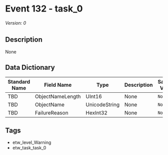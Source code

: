 # Event 132 - task_0
###### Version: 0

## Description
None

## Data Dictionary
|Standard Name|Field Name|Type|Description|Sample Value|
|---|---|---|---|---|
|TBD|ObjectNameLength|UInt16|None|`None`|
|TBD|ObjectName|UnicodeString|None|`None`|
|TBD|FailureReason|HexInt32|None|`None`|

## Tags
* etw_level_Warning
* etw_task_task_0